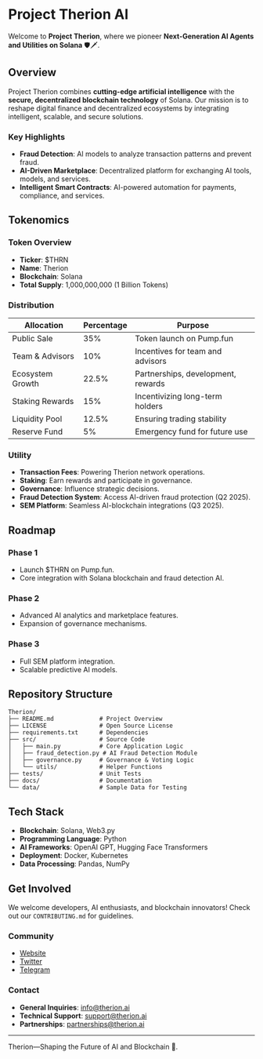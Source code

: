 
# Project Therion AI

Welcome to **Project Therion**, where we pioneer **Next-Generation AI Agents and Utilities on Solana** 🛡️🗡️.

## Overview

Project Therion combines **cutting-edge artificial intelligence** with the **secure, decentralized blockchain technology** of Solana. Our mission is to reshape digital finance and decentralized ecosystems by integrating intelligent, scalable, and secure solutions.

### Key Highlights

- **Fraud Detection**: AI models to analyze transaction patterns and prevent fraud.
- **AI-Driven Marketplace**: Decentralized platform for exchanging AI tools, models, and services.
- **Intelligent Smart Contracts**: AI-powered automation for payments, compliance, and services.

## Tokenomics

### Token Overview

- **Ticker**: $THRN  
- **Name**: Therion  
- **Blockchain**: Solana  
- **Total Supply**: 1,000,000,000 (1 Billion Tokens)  

### Distribution

| Allocation         | Percentage | Purpose                                   |
|---------------------|------------|-------------------------------------------|
| Public Sale         | 35%        | Token launch on Pump.fun                  |
| Team & Advisors     | 10%        | Incentives for team and advisors          |
| Ecosystem Growth    | 22.5%      | Partnerships, development, rewards        |
| Staking Rewards     | 15%        | Incentivizing long-term holders           |
| Liquidity Pool      | 12.5%      | Ensuring trading stability                |
| Reserve Fund        | 5%         | Emergency fund for future use             |

### Utility

- **Transaction Fees**: Powering Therion network operations.  
- **Staking**: Earn rewards and participate in governance.  
- **Governance**: Influence strategic decisions.  
- **Fraud Detection System**: Access AI-driven fraud protection (Q2 2025).  
- **SEM Platform**: Seamless AI-blockchain integrations (Q3 2025).  

## Roadmap

### Phase 1

- Launch $THRN on Pump.fun.
- Core integration with Solana blockchain and fraud detection AI.

### Phase 2

- Advanced AI analytics and marketplace features.
- Expansion of governance mechanisms.

### Phase 3

- Full SEM platform integration.
- Scalable predictive AI models.

## Repository Structure

```
Therion/
├── README.md             # Project Overview
├── LICENSE               # Open Source License
├── requirements.txt      # Dependencies
├── src/                  # Source Code
│   ├── main.py           # Core Application Logic
│   ├── fraud_detection.py # AI Fraud Detection Module
│   ├── governance.py     # Governance & Voting Logic
│   └── utils/            # Helper Functions
├── tests/                # Unit Tests
├── docs/                 # Documentation
└── data/                 # Sample Data for Testing
```

## Tech Stack

- **Blockchain**: Solana, Web3.py  
- **Programming Language**: Python  
- **AI Frameworks**: OpenAI GPT, Hugging Face Transformers  
- **Deployment**: Docker, Kubernetes  
- **Data Processing**: Pandas, NumPy  

## Get Involved

We welcome developers, AI enthusiasts, and blockchain innovators! Check out our `CONTRIBUTING.md` for guidelines.

### Community

- [Website](https://www.projecttherion.com/)  
- [Twitter](https://x.com/ProjectTherion)  
- [Telegram](https://t.me/ProjectTherion)  

### Contact

- **General Inquiries**: [info@therion.ai](mailto:info@therion.ai)  
- **Technical Support**: [support@therion.ai](mailto:support@therion.ai)  
- **Partnerships**: [partnerships@therion.ai](mailto:partnerships@therion.ai)  

---

Therion—Shaping the Future of AI and Blockchain 🚀.
